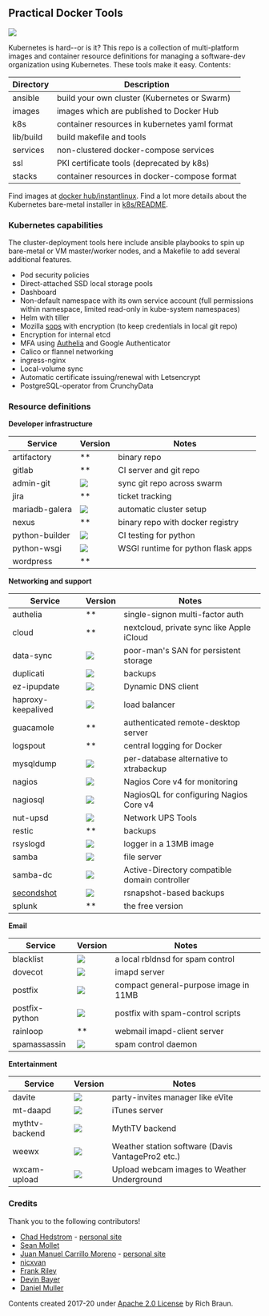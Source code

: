 ## Practical Docker Tools

[![](https://gitlab.com/instantlinux/docker-tools/badges/master/pipeline.svg)](https://gitlab.com/instantlinux/docker-tools/pipelines "pipelines")

Kubernetes is hard--or is it? This repo is a collection of
multi-platform images and container resource definitions for managing
a software-dev organization using Kubernetes. These tools make it
easy. Contents:

| Directory | Description |
| --------- | ----------- |
| ansible | build your own cluster (Kubernetes or Swarm) |
| images | images which are published to Docker Hub |
| k8s | container resources in kubernetes yaml format |
| lib/build | build makefile and tools |
| services | non-clustered docker-compose services |
| ssl | PKI certificate tools (deprecated by k8s) |
| stacks | container resources in docker-compose format |

Find images at [docker hub/instantlinux](https://hub.docker.com/r/instantlinux/).
Find a lot more details about the Kubernetes bare-metal installer in [k8s/README](k8s/README.md).

### Kubernetes capabilities

The cluster-deployment tools here include ansible playbooks to spin up bare-metal or VM master/worker nodes, and a Makefile to add several additional features.

* Pod security policies
* Direct-attached SSD local storage pools
* Dashboard
* Non-default namespace with its own service account (full permissions
  within namespace, limited read-only in kube-system namespaces)
* Helm with tiller
* Mozilla [sops](https://github.com/mozilla/sops/blob/master/README.rst) with encryption (to keep credentials in local git repo)
* Encryption for internal etcd
* MFA using [Authelia](https://github.com/clems4ever/authelia) and Google Authenticator
* Calico or flannel networking
* ingress-nginx
* Local-volume sync
* Automatic certificate issuing/renewal with Letsencrypt
* PostgreSQL-operator from CrunchyData

### Resource definitions

**Developer infrastructure**

| Service | Version | Notes |
| --- | --- | --- |
| artifactory | ** | binary repo |
| gitlab | ** | CI server and git repo |
| admin-git | [![](https://img.shields.io/docker/v/instantlinux/git-pull?sort=date)](https://hub.docker.com/r/instantlinux/git-pull "Version badge") | sync git repo across swarm |
| jira | ** | ticket tracking |
| mariadb-galera | [![](https://img.shields.io/docker/v/instantlinux/mariadb-galera?sort=date)](https://hub.docker.com/r/instantlinux/mariadb-galera "Version badge") | automatic cluster setup|
| nexus | ** | binary repo with docker registry |
| python-builder | [![](https://img.shields.io/docker/v/instantlinux/python-builder?sort=date)](https://hub.docker.com/r/instantlinux/python-builder "Version badge") | CI testing for python|
| python-wsgi | [![](https://img.shields.io/docker/v/instantlinux/python-wsgi?sort=date)](https://hub.docker.com/r/instantlinux/python-wsgi "Version badge") | WSGI runtime for python flask apps|
| wordpress | ** | |

**Networking and support**

| Service | Version | Notes |
| --- | --- | --- |
| authelia | ** | single-signon multi-factor auth |
| cloud | ** | nextcloud, private sync like Apple iCloud |
| data-sync | [![](https://img.shields.io/docker/v/instantlinux/data-sync?sort=date)](https://hub.docker.com/r/instantlinux/data-sync "Version badge") | poor-man's SAN for persistent storage |
| duplicati | [![](https://img.shields.io/docker/v/instantlinux/duplicati?sort=date)](https://hub.docker.com/r/instantlinux/duplicati "Version badge") | backups |
| ez-ipupdate | [![](https://img.shields.io/docker/v/instantlinux/ez-ipupdate?sort=date)](https://hub.docker.com/r/instantlinux/ez-ipupdate "Version badge") | Dynamic DNS client |
| haproxy-keepalived | [![](https://img.shields.io/docker/v/instantlinux/haproxy-keepalived?sort=date)](https://hub.docker.com/r/instantlinux/haproxy-keepalived "Version badge") | load balancer |
| guacamole | ** | authenticated remote-desktop server |
| logspout | ** | central logging for Docker |
| mysqldump | [![](https://img.shields.io/docker/v/instantlinux/mysqldump?sort=date)](https://hub.docker.com/r/instantlinux/mysqldump "Version badge") | per-database alternative to xtrabackup |
| nagios | [![](https://img.shields.io/docker/v/instantlinux/nagios?sort=date)](https://hub.docker.com/r/instantlinux/nagios "Version badge") | Nagios Core v4 for monitoring |
| nagiosql | [![](https://img.shields.io/docker/v/instantlinux/nagiosql?sort=date)](https://hub.docker.com/r/instantlinux/nagiosql "Version badge") | NagiosQL for configuring Nagios Core v4 |
| nut-upsd | [![](https://img.shields.io/docker/v/instantlinux/nut-upsd?sort=date)](https://hub.docker.com/r/instantlinux/nut-upsd "Version badge") | Network UPS Tools |
| restic | ** | backups |
| rsyslogd | [![](https://img.shields.io/docker/v/instantlinux/rsyslogd?sort=date)](https://hub.docker.com/r/instantlinux/rsyslogd "Version badge") | logger in a 13MB image |
| samba | [![](https://img.shields.io/docker/v/instantlinux/samba?sort=date)](https://hub.docker.com/r/instantlinux/samba "Version badge") | file server |
| samba-dc | [![](https://img.shields.io/docker/v/instantlinux/samba-dc?sort=date)](https://hub.docker.com/r/instantlinux/samba-dc "Version badge") | Active-Directory compatible domain controller |
| [secondshot](https://github.com/instantlinux/secondshot) | [![](https://img.shields.io/docker/v/instantlinux/secondshot?sort=date)](https://hub.docker.com/r/instantlinux/secondshot "Version badge") | rsnapshot-based backups |
| splunk | ** | the free version |

**Email**

| Service | Version | Notes |
| --- | --- | --- |
| blacklist | [![](https://img.shields.io/docker/v/instantlinux/blacklist?sort=date)](https://hub.docker.com/r/instantlinux/blacklist "Version badge") | a local rbldnsd for spam control |
| dovecot | [![](https://img.shields.io/docker/v/instantlinux/dovecot?sort=date)](https://hub.docker.com/r/instantlinux/dovecot "Version badge") | imapd server |
| postfix | [![](https://img.shields.io/docker/v/instantlinux/postfix?sort=date)](https://hub.docker.com/r/instantlinux/postfix "Version badge") | compact general-purpose image in 11MB |
| postfix-python | [![](https://img.shields.io/docker/v/instantlinux/postfix-python?sort=date)](https://hub.docker.com/r/instantlinux/postfix-python "Version badge") | postfix with spam-control scripts |
| rainloop | ** | webmail imapd-client server |
| spamassassin | [![](https://img.shields.io/docker/v/instantlinux/spamassassin?sort=date)](https://hub.docker.com/r/instantlinux/spamassassin "Version badge") | spam control daemon |

**Entertainment**

| Service | Version | Notes |
| --- | --- | --- |
| davite | [![](https://img.shields.io/docker/v/instantlinux/davite?sort=date)](https://hub.docker.com/r/instantlinux/davite "Version badge") | party-invites manager like eVite |
| mt-daapd | [![](https://img.shields.io/docker/v/instantlinux/mt-daapd?sort=date)](https://hub.docker.com/r/instantlinux/mt-daapd "Version badge") | iTunes server |
| mythtv-backend | [![](https://img.shields.io/docker/v/instantlinux/mythtv-backend?sort=date)](https://hub.docker.com/r/instantlinux/mythtv-backend "Version badge") | MythTV backend |
| weewx | [![](https://img.shields.io/docker/v/instantlinux/weewx?sort=date)](https://hub.docker.com/r/instantlinux/weewx "Version badge") | Weather station software (Davis VantagePro2 etc.) |
| wxcam-upload | [![](https://img.shields.io/docker/v/instantlinux/wxcam-upload?sort=date)](https://hub.docker.com/r/instantlinux/wxcam-upload "Version badge") | Upload webcam images to Weather Underground |

### Credits

Thank you to the following contributors!

* [Chad Hedstrom](https://github.com/Hadlock) - [personal site](http://nearlydeaf.com/)
* [Sean Mollet](https://github.com/SeanMollet)
* [Juan Manuel Carrillo Moreno](https://github.com/inetshell) - [personal site](https://wiki.inetshell.mx/)
* [nicxvan]( https://github.com/nicxvan)
* [Frank Riley](https://github.com/fhriley)
* [Devin Bayer](https://github.com/akvadrako)
* [Daniel Muller](https://github.com/DanielMuller)

Contents created 2017-20 under [Apache 2.0 License](https://www.apache.org/licenses/LICENSE-2.0) by Rich Braun.
